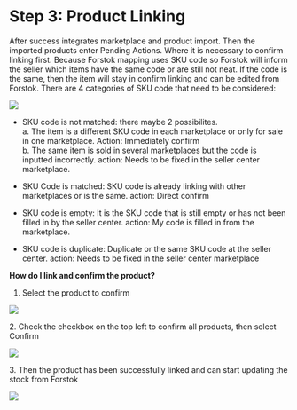 # Step 3: Product Linking

After success integrates marketplace and product import. Then the imported products enter Pending Actions. Where it is necessary to confirm linking first. Because Forstok mapping uses SKU code so Forstok will inform the seller which items have the same code or are still not neat. If the code is the same, then the item will stay in confirm linking and can be edited from Forstok. There are 4 categories of SKU code that need to be considered:

![](https://gblobscdn.gitbook.com/assets%2F-MQjyQQDEkdPNmbOIMd5%2F-MU3-5A5Wl67u1y\_2D0J%2F-MU3-qb7p22QRtGlSkWH%2Fimage.png?alt=media\&token=df5efa21-aa4f-4550-80d5-1d552209d854)

*   SKU code is not matched: there maybe 2 possibilites. \
    a. The item is a different SKU code in each marketplace or only for sale in one marketplace. Action: Immediately confirm\
    &#x20;b. The same item is sold in several marketplaces but the code is inputted incorrectly. action: Needs to be fixed in the seller center marketplace.


*   SKU Code is matched: SKU code is already linking with other marketplaces or is the same. action: Direct confirm


*   SKU code is empty: It is the SKU code that is still empty or has not been filled in by the seller center. action: My code is filled in from the marketplace.


* SKU code is duplicate: Duplicate or the same SKU code at the seller center. action: Needs to be fixed in the seller center marketplace

**How do I link and confirm the product?**

1. Select the product to confirm

![](https://gblobscdn.gitbook.com/assets%2F-MQjyQQDEkdPNmbOIMd5%2F-MU3-5A5Wl67u1y\_2D0J%2F-MU319ySQAm66a1onf-Q%2Fimage.png?alt=media\&token=4742f6e3-e588-45ad-a93c-eb4e767087a6)

2\. Check the checkbox on the top left to confirm all products, then select Confirm

![](https://gblobscdn.gitbook.com/assets%2F-MQjyQQDEkdPNmbOIMd5%2F-MU3-5A5Wl67u1y\_2D0J%2F-MU30mZ6X549eQ3WQ4z2%2Fimage.png?alt=media\&token=c2e5db52-b51a-4294-8a0d-76ae9ed7cd62)

3\. Then the product has been successfully linked and can start updating the stock from Forstok

![](https://gblobscdn.gitbook.com/assets%2F-MQjyQQDEkdPNmbOIMd5%2F-MU3-5A5Wl67u1y\_2D0J%2F-MU31qJfKdgtiln30MgB%2Fimage.png?alt=media\&token=8623c9b3-2d86-4d53-8977-9da720934687)
